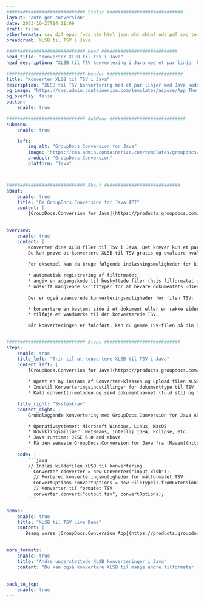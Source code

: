 ```yaml
---
############################# Static ############################
layout: "auto-gen-conversion"
date: 2023-10-27T14:11:09
draft: false
otherformats: csv dif epub fods htm html json mht mhtml ods pdf sxc tex tsv xlam xls xlsb xlsm xlsx xlt xltm xltx xml xps
breadcrumb: XLSB til TSV i Java

############################# Head ############################
head_title: "Konverter XLSB til TSV i Java"
head_description: "XLSB til TSV konvertering i Java med et par linjer kode. Konverter over 160 filformater ved hjælp af GroupDocs dokumentkonverterings-API for Java"

############################# Header ############################
title: "Konverter XLSB til TSV i Java"
description: "XLSB til TSV konvertering med et par linjer med Java kode"
bg_image: "https://cms.admin.containerize.com/templates/aspose/App_Themes/V3/images/bg/header1.png"
bg_overlay: false
button:
    enable: true

############################# SubMenu ############################
submenu:
    enable: true

    left:
        img_alt: "GroupDocs.Conversion for Java"
        image: "https://cms.admin.containerize.com/templates/groupdocs/images/product-logos/90x90-noborder/groupdocs-conversion-java.png"
        product: "GroupDocs.Conversion"
        platform: "Java"



############################# About ############################
about:
    enable: true
    title: "Om GroupDocs.Conversion for Java API"
    content: |
        [GroupDocs.Conversion for Java](https://products.groupdocs.com/conversion/java/) er en avanceret filformatkonverterings-API til konvertering mellem populære billed- og dokumentformater såsom Microsoft Office, OpenDocument, PDF, HTML, e-mail, CAD. og meget mere med blot et par linjer kode. Den native API registrerer automatisk formaterne af de originale dokumenter og tilbyder mange muligheder for at tilpasse de konverterede dokumenter. Sammen med funktionen til at udtrække information fra et dokument, understøtter den også caching af konverteringsresultaterne til den lokale disk som standard. Enhver form for cachelagring kan dog understøttes ved at implementere de passende grænseflader - Amazon S3, Dropbox, Google Drive, Windows Azure, Reddis eller andre.
    

overview:
    enable: true
    content: |
        Konverter dine XLSB filer til TSV i Java. Det kræver kun et par linjer med Java kode på enhver platform efter eget valg, såsom Windows, Linux, macOS.
        Du kan prøve at konvertere XLSB til TSV gratis og evaluere kvaliteten af ​​konverteringsresultaterne. Sammen med simple filkonverteringsscripts kan du prøve mere sofistikerede muligheder for at indlæse XLSB-kildefilen og gemme TSV-outputtet. 
        
        For eksempel kan du bruge følgende indlæsningsmuligheder for kilden XLSB:

        * automatisk registrering af filformatet;
        * angiv en adgangskode til beskyttede filer (hvis filformatet understøtter det);
        * udskift manglende skrifttyper for at bevare dokumentets udseende.
        
        Der er også avancerede konverteringsmuligheder for filen TSV:

        * konvertere en bestemt side i et dokument eller en række sider;
        * tilføje et vandmærke til den konverterede TSV.

        Når konverteringen er fuldført, kan du gemme TSV-filen på din lokale filsti eller på et tredjepartslager såsom FTP, Amazon S3, Google Drive, Dropbox osv. Bemærk venligst - for at konvertere XLSB til TSV, behøver du ikke installere yderligere software, såsom MS Office, Open Office, Adobe Acrobat Reader osv.


############################# Steps ############################
steps:
    enable: true
    title_left: "Trin til at konvertere XLSB til TSV i Java"
    content_left: |
        [GroupDocs.Conversion for Java](https://products.groupdocs.com/conversion/java/) giver udviklere mulighed for nemt at konvertere XLSB fil til TSV med et par linjer kode.
        
        * Opret en ny instans af Converter-klassen og upload filen XLSB med den fulde sti
        * Indstil Konverteringsindstillinger for dokumenttype til TSV
        * Kald convert()-metoden og send dokumentnavnet (fuld sti) og formatet (TSV) som en parameter

    title_right: "Systemkrav"
    content_right: |
        Grundlæggende konvertering med GroupDocs.Conversion for Java API kan udføres med blot et par linjer kode. Vores API'er understøttes på alle større platforme og operativsystemer. Før du udfører koden nedenfor, skal du sørge for, at du har følgende forudsætninger installeret på dit system.

        * Operativsystemer: Microsoft Windows, Linux, MacOS
        * Udviklingsmiljøer: NetBeans, Intellij IDEA, Eclipse, etc.
        * Java runtime: J2SE 6.0 and above
        * Få den seneste GroupDocs.Conversion for Java fra [Maven](https://repository.groupdocs.com/webapp/#/artifacts/browse/tree/General/repo/com/groupdocs/groupdocs-conversion)
         
    code: |
        ```java    
        // Indlæs kildefilen XLSB til konvertering
          Converter converter = new Converter("input.xlsb");
          // Forbered konverteringsmuligheder for målformatet TSV
          ConvertOptions convertOptions = new FileType().fromExtension("tsv").getConvertOptions();
          // Konverter til formatet TSV
          converter.convert("output.tsv", convertOptions);
        ```

demos:
    enable: true
    title: "XLSB til TSV Live Demo"
    content: |
       Besøg vores [GroupDocs.Conversion App](https://products.groupdocs.app/conversion/family) websted, og prøv XLSB til TSV konvertering nu. Den gratis demo har følgende fordele
          

more_formats:
    enable: true
    title: "Andre understøttede XLSB konverteringer i Java"
    content: "Du kan også konvertere XLSB til mange andre filformater. Se venligst listen nedenfor."
       
       
back_to_top:
    enable: true
---
```

